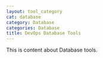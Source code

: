 ```yaml
---
layout: tool_category
cat: database
category: Database
categories: Database
title: DevOps Database Tools
---
```

This is content about Database tools.